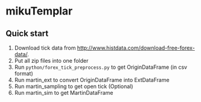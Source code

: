 # mikuTemplar

## Quick start

1. Download tick data from http://www.histdata.com/download-free-forex-data/. 
2. Put all zip files into one folder
3. Run `python/forex_tick_preprocess.py` to get OriginDataFrame (in csv format)
4. Run martin_ext to convert OriginDataFrame into ExtDataFrame
5. Run martin_sampling to get open tick (Optional) 
6. Run martin_sim to get MartinDataFrame